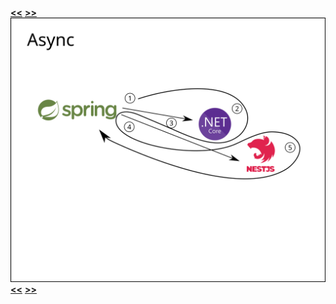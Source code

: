 [**&lt;&lt;**](diagram-2-a.md) [**&gt;&gt;**](diagram-3-b.md)    
![alt text](diagram-3-a.png)    
[**&lt;&lt;**](diagram-2-a.md) [**&gt;&gt;**](diagram-3-b.md)    
